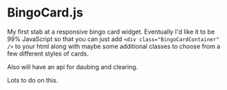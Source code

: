 # BingoCard.js

My first stab at a responsive bingo card widget. Eventually I'd like it to be 99% JavaScript so that you can just add `<div class="BingoCardContainer" />` to your html along with maybe some additional classes to choose from a few different styles of cards.

Also will have an api for daubing and clearing.

Lots to do on this.
